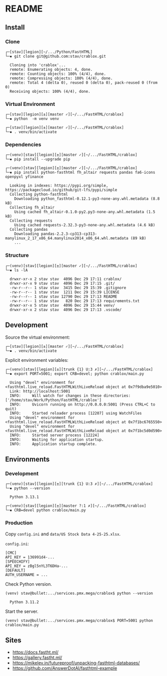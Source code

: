 # README

## Install

### Clone

    ┌─[stav][legion][~/.../Python/FastHTML]
    └─▪ git clone git@github.com:stav/crablox.git

      Cloning into 'crablox'...
      remote: Enumerating objects: 4, done.
      remote: Counting objects: 100% (4/4), done.
      remote: Compressing objects: 100% (4/4), done.
      remote: Total 4 (delta 0), reused 0 (delta 0), pack-reused 0 (from 0)
      Receiving objects: 100% (4/4), done.

### Virtual Environment

    ┌─[stav][legion][±][master ✓][~/.../FastHTML/crablox]
    └─▪ python  -m venv venv

    ┌─[stav][legion][±][master ✓][~/.../FastHTML/crablox]
    └─▪ . venv/bin/activate

### Dependencies

    ┌─(venv)[stav][legion][±][master ✓][~/.../FastHTML/crablox]
    └─▪ pip install --upgrade pip

    ┌─(venv)[stav][legion][±][master ✓][~/.../FastHTML/crablox]
    └─▪ pip install python-fasthtml fh_altair requests pandas fa6-icons openpyxl yfinance

      Looking in indexes: https://pypi.org/simple, https://packagecloud.io/github/git-lfs/pypi/simple
      Collecting python-fasthtml
        Downloading python_fasthtml-0.12.1-py3-none-any.whl.metadata (8.8 kB)
      Collecting fh_altair
        Using cached fh_altair-0.1.0-py2.py3-none-any.whl.metadata (1.5 kB)
      Collecting requests
        Using cached requests-2.32.3-py3-none-any.whl.metadata (4.6 kB)
      Collecting pandas
        Downloading pandas-2.2.3-cp313-cp313-manylinux_2_17_x86_64.manylinux2014_x86_64.whl.metadata (89 kB)
        ...

### Structure

    ┌─(venv)[stav][legion][±][master ✓][~/.../FastHTML/crablox]
    └─▪ ls -lA

      drwxr-xr-x 2 stav stav  4096 Dec 29 17:11 crablox/
      drwxr-xr-x 9 stav stav  4096 Dec 29 17:15 .git/
      -rw-r--r-- 1 stav stav  3415 Dec 29 15:39 .gitignore
      -rw-r--r-- 1 stav stav  1211 Dec 29 15:39 LICENSE
      -rw-r--r-- 1 stav stav 12790 Dec 29 17:13 README
      -rw-r--r-- 1 stav stav   820 Dec 29 17:13 requirements.txt
      drwxr-xr-x 5 stav stav  4096 Dec 29 15:44 venv/
      drwxr-xr-x 2 stav stav  4096 Dec 29 17:13 .vscode/

## Development

Source the virtual environment:

    ┌─[stav][legion][±][master ✓][~/.../FastHTML/crablox]
    └─▪ . venv/bin/activate

Explicit environment variables:

    ┌─(venv)[stav][legion][±][trunk {1} U:3 ✗][~/.../FastHTML/crablox]
    └─▪ export PORT=5001; export CRB=devel; python crablox/main.py

      Using "devel" environment for <fasthtml.live_reload.FastHTMLWithLiveReload object at 0x7f9dba9e5010>
      Link: http://localhost:5001
      INFO:     Will watch for changes in these directories: ['/home/stav/Work/Python/FastHTML/crablox']
      INFO:     Uvicorn running on http://0.0.0.0:5001 (Press CTRL+C to quit)
      INFO:     Started reloader process [12207] using WatchFiles
      Using "devel" environment for <fasthtml.live_reload.FastHTMLWithLiveReload object at 0x7f1bc6765550>
      Using "devel" environment for <fasthtml.live_reload.FastHTMLWithLiveReload object at 0x7f1bc5d0d590>
      INFO:     Started server process [12224]
      INFO:     Waiting for application startup.
      INFO:     Application startup complete.

## Environments

### Development

    ┌─(venv)[stav][legion][±][trunk {1} U:3 ✗][~/.../FastHTML/crablox]
    └─▪ python --version

      Python 3.13.1

    ┌─(venv)[stav][legion][±][master ?:1 ✗][~/.../FastHTML/crablox]
    └─▪ CRB=devel python crablox/main.py

### Production

Copy `config.ini` and `data/US Stock Data 4-25-25.xlsx`.

`config.ini`:

    [CMC]
    API_KEY = 136991d4-...
    [SPEECHIFY]
    API_KEY = zBgl5nYL3T6DHa-...
    [DEFAULT]
    AUTH_USERNAME = ...

Check Python version.

    (venv) stav@bullet:.../services.pmx.mega/crablox$ python --version

      Python 3.11.2

Start the server.

    (venv) stav@bullet:.../services.pmx.mega/crablox$ PORT=5001 python crablox/main.py

## Sites

* https://docs.fastht.ml/
* https://gallery.fastht.ml/
* https://mikelev.in/futureproof/unpacking-fasthtml-databases/
* https://github.com/AnswerDotAI/fasthtml-example

